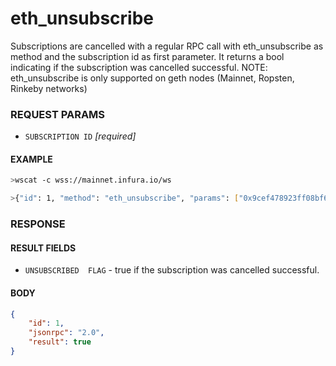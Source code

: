 # eth_unsubscribe

Subscriptions are cancelled with a regular RPC call with eth_unsubscribe as method and the subscription id as first parameter. It returns a bool indicating if the subscription was cancelled successful.
NOTE: eth_unsubscribe is only supported on geth nodes (Mainnet, Ropsten, Rinkeby networks)

### REQUEST PARAMS
- `SUBSCRIPTION ID` _[required]_ 

#### EXAMPLE
```bash
>wscat -c wss://mainnet.infura.io/ws 

>{"id": 1, "method": "eth_unsubscribe", "params": ["0x9cef478923ff08bf67fde6c64013158d"]}
```

### RESPONSE

#### RESULT FIELDS
- `UNSUBSCRIBED  FLAG` - true if the subscription was cancelled successful.

#### BODY

```json
{
    "id": 1, 
    "jsonrpc": "2.0", 
    "result": true
}
```
